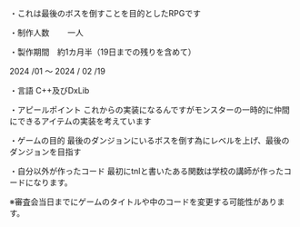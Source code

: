 
・これは最後のボスを倒すことを目的としたRPGです

・制作人数　
　一人

・製作期間　約1カ月半（19日までの残りを含めて）

2024 /01 ～ 2024 / 02 /19

・言語
C++及びDxLib

・アピールポイント
これからの実装になるんですがモンスターの一時的に仲間にできるアイテムの実装を考えています

・ゲームの目的
最後のダンジョンにいるボスを倒す為にレベルを上げ、最後のダンジョンを目指す

・自分以外が作ったコード
最初にtnlと書いたある関数は学校の講師が作ったコードになります。

※審査会当日までにゲームのタイトルや中のコードを変更する可能性があります。

